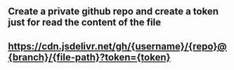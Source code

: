 ## Create a private github repo and create a token just for read the content of the file

## https://cdn.jsdelivr.net/gh/{username}/{repo}@{branch}/{file-path}?token={token}

##
